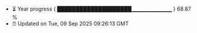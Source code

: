 - ⏳ Year progress { ████████████████████▁▁▁▁▁▁▁▁▁▁ } 68.87 %
- ⏰ Updated on Tue, 09 Sep 2025 09:26:13 GMT

